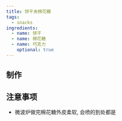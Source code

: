 ```yaml
---
title: 饼干夹棉花糖
tags:
  - snacks
ingredients:
  - name: 饼干
  - name: 棉花糖
  - name: 巧克力
    optional: true
---
```


## 制作

## 注意事项

- 微波炉做完棉花糖外皮柔软, 会喷的到处都是
